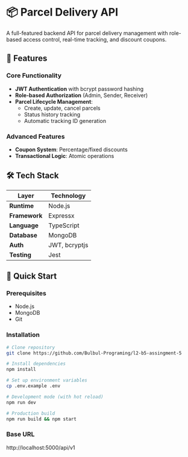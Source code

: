 # 📦 Parcel Delivery API 
          

A full-featured backend API for parcel delivery management with role-based access control, real-time tracking, and discount coupons.

## 🌟 Features

### Core Functionality
- **JWT Authentication** with bcrypt password hashing
- **Role-based Authorization** (Admin, Sender, Receiver)
- **Parcel Lifecycle Management**:
  - Create, update, cancel parcels
  - Status history tracking
  - Automatic tracking ID generation

### Advanced Features
- **Coupon System**: Percentage/fixed discounts
- **Transactional Logic**: Atomic operations

## 🛠 Tech Stack

| Layer          | Technology                          |
|----------------|-------------------------------------|
| **Runtime**    | Node.js                      |
| **Framework**  | Expressx                      |
| **Language**   | TypeScript|
| **Database**   | MongoDB 
| **Auth**       | JWT, bcryptjs                       |
| **Testing**    | Jest        

## 🚀 Quick Start

### Prerequisites
- Node.js
- MongoDB
- Git

### Installation
```bash
# Clone repository
git clone https://github.com/Bulbul-Programing/l2-b5-assingment-5

# Install dependencies
npm install

# Set up environment variables
cp .env.example .env

# Development mode (with hot reload)
npm run dev

# Production build
npm run build && npm start
```

### Base URL
http://localhost:5000/api/v1